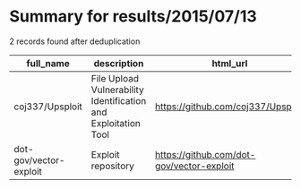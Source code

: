 
# Summary for results/2015/07/13
    
2 records found after deduplication

| full_name | description | html_url | matched_list | matched_count | pushed_at | size | stargazers_count | language | forks_count |
|------------------------|----------------------------------------------------------------|-------------------------------------------|----------------|-----------------|---------------------------|--------|--------------------|------------|---------------|
| coj337/Upsploit | File Upload Vulnerability Identification and Exploitation Tool | https://github.com/coj337/Upsploit | ['exploit'] | 1 | 2015-07-13 13:02:59+00:00 | 512 | 5 | C# | 2 |
| dot-gov/vector-exploit | Exploit repository | https://github.com/dot-gov/vector-exploit | ['exploit'] | 1 | 2015-07-13 04:57:50+00:00 | 178588 | 0 | HTML | 0 |
